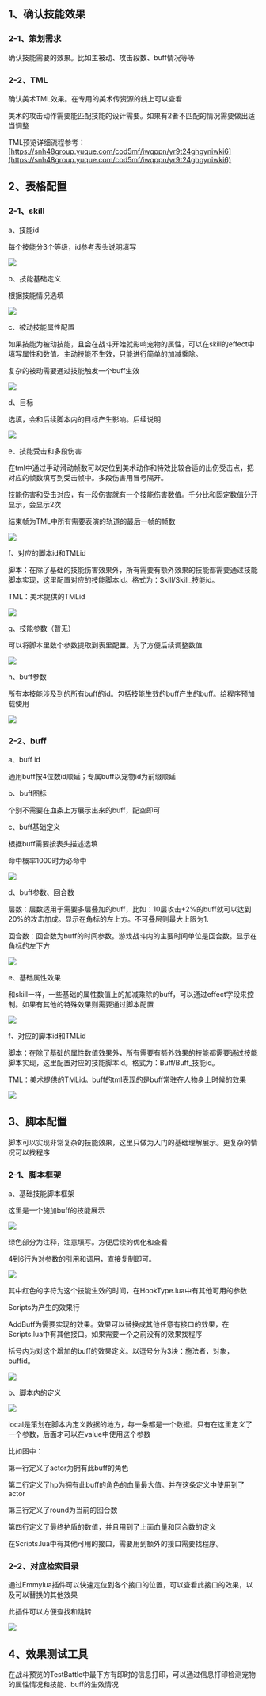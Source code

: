 

## 1、确认技能效果
### 2-1、策划需求
确认技能需要的效果。比如主被动、攻击段数、buff情况等等

### 2-2、TML
确认美术TML效果。在专用的美术传资源的线上可以查看

美术的攻击动作需要能匹配技能的设计需要。如果有2者不匹配的情况需要做出适当调整



TML预览详细流程参考：[https://snh48group.yuque.com/cod5mf/iwqppn/yr9t24ghgyniwki6](https://snh48group.yuque.com/cod5mf/iwqppn/yr9t24ghgyniwki6)

## 2、表格配置
### 2-1、skill
a、技能id

每个技能分3个等级，id参考表头说明填写

![](https://cdn.nlark.com/yuque/0/2024/png/43733777/1721201621355-4df225a8-0856-4d18-af30-8d68f42574bc.png)

b、技能基础定义

根据技能情况选填

![](https://cdn.nlark.com/yuque/0/2024/png/43733777/1721201928140-71058332-486f-42ab-966c-b783bbc58512.png)

c、被动技能属性配置

如果技能为被动技能，且会在战斗开始就影响宠物的属性，可以在skill的effect中填写属性和数值。主动技能不生效，只能进行简单的加减乘除。

复杂的被动需要通过技能触发一个buff生效

![](https://cdn.nlark.com/yuque/0/2024/png/43733777/1721201982256-890a6596-02a3-4598-ac91-f77cc5ab1a9f.png)

d、目标

选填，会和后续脚本内的目标产生影响。后续说明

![](https://cdn.nlark.com/yuque/0/2024/png/43733777/1721202098143-93addae6-7e94-48e3-b8ad-2e661e0aff40.png)

e、技能受击和多段伤害

在tml中通过手动滑动帧数可以定位到美术动作和特效比较合适的出伤受击点，把对应的帧数填写到受击帧中。多段伤害用冒号隔开。

技能伤害和受击对应，有一段伤害就有一个技能伤害数值。千分比和固定数值分开显示，会显示2次

结束帧为TML中所有需要表演的轨道的最后一帧的帧数

![](https://cdn.nlark.com/yuque/0/2024/png/43733777/1721202198719-4a3b61f8-8066-4023-8b36-9e7608911359.png)

f、对应的脚本id和TMLid

脚本：在除了基础的技能伤害效果外，所有需要有额外效果的技能都需要通过技能脚本实现，这里配置对应的技能脚本id。格式为：Skill/Skill_技能id。

TML：美术提供的TMLid

![](https://cdn.nlark.com/yuque/0/2024/png/43733777/1721202419107-573aa980-736c-438b-bc1e-ca71536d79d9.png)

g、技能参数（暂无）

可以将脚本里数个参数提取到表里配置。为了方便后续调整数值

![](https://cdn.nlark.com/yuque/0/2024/png/43733777/1721203483793-e5c936b8-e91b-4527-9e16-58b057264f42.png)

h、buff参数

所有本技能涉及到的所有buff的id。包括技能生效的buff产生的buff。给程序预加载使用

![](https://cdn.nlark.com/yuque/0/2024/png/43733777/1721202989432-411c8395-8a09-4b82-be43-07041dccc9f3.png)



### 2-2、buff
a、buff id

通用buff按4位数id顺延；专属buff以宠物id为前缀顺延



b、buff图标

个别不需要在血条上方展示出来的buff，配空即可



c、buff基础定义

根据buff需要按表头描述选填

命中概率1000时为必命中

![](https://cdn.nlark.com/yuque/0/2024/png/43733777/1721205662501-d3a00a9d-85dd-4229-a049-ef450bb50e8d.png)



d、buff参数、回合数

层数：层数适用于需要多层叠加的buff，比如：10层攻击+2%的buff就可以达到20%的攻击加成。显示在角标的左上方。不可叠层则最大上限为1.

回合数：回合数为buff的时间参数。游戏战斗内的主要时间单位是回合数。显示在角标的左下方

![](https://cdn.nlark.com/yuque/0/2024/png/43733777/1721205750274-eb485b17-055c-4ca9-9784-30a069212913.png)



e、基础属性效果

和skill一样，一些基础的属性数值上的加减乘除的buff，可以通过effect字段来控制。如果有其他的特殊效果则需要通过脚本配置

![](https://cdn.nlark.com/yuque/0/2024/png/43733777/1721205957219-ab6d8a1d-d126-4533-b6d7-96f9f1b97985.png)



f、对应的脚本id和TMLid

脚本：在除了基础的属性数值效果外，所有需要有额外效果的技能都需要通过技能脚本实现，这里配置对应的技能脚本id。格式为：Buff/Buff_技能id。

TML：美术提供的TMLid。buff的tml表现的是buff常驻在人物身上时候的效果

![](https://cdn.nlark.com/yuque/0/2024/png/43733777/1721206961940-f8625338-041a-4aa0-9057-7c609e6d4192.png)





## 3、脚本配置
脚本可以实现非常复杂的技能效果，这里只做为入门的基础理解展示。更复杂的情况可以找程序

### 2-1、脚本框架
a、基础技能脚本框架

这里是一个施加buff的技能展示

![](https://cdn.nlark.com/yuque/0/2024/png/43733777/1721207586122-8829ca0d-c350-4e92-b028-482d1fb40362.png)

绿色部分为注释，注意填写。方便后续的优化和查看

4到6行为对参数的引用和调用，直接复制即可。

![](https://cdn.nlark.com/yuque/0/2024/png/43733777/1721207818037-32b43043-0bfb-4b9c-81da-39e7c90a6761.png)

其中红色的字符为这个技能生效的时间，在HookType.lua中有其他可用的参数



Scripts为产生的效果行

AddBuff为需要实现的效果。效果可以替换成其他任意有接口的效果，在Scripts.lua中有其他接口。如果需要一个之前没有的效果找程序

括号内为对这个增加的buff的效果定义。以逗号分为3块：施法者，对象，buffid。

![](https://cdn.nlark.com/yuque/0/2024/png/43733777/1721207859138-dcc3edd9-3b69-4808-9e3e-7f7866880e8b.png)



b、脚本内的定义

![](https://cdn.nlark.com/yuque/0/2024/png/43733777/1721208650503-836d7091-e68e-483c-b5b5-bbff6012b815.png)

local是策划在脚本内定义数据的地方，每一条都是一个数据。只有在这里定义了一个参数，后面才可以在value中使用这个参数

比如图中：

第一行定义了actor为拥有此buff的角色

第二行定义了hp为拥有此buff的角色的血量最大值。并在这条定义中使用到了actor

第三行定义了round为当前的回合数

第四行定义了最终护盾的数值，并且用到了上面血量和回合数的定义

在Scripts.lua中有其他可用的接口，需要用到额外的接口需要找程序。





### 2-2、对应检索目录
通过Emmylua插件可以快速定位到各个接口的位置，可以查看此接口的效果，以及可以替换的其他效果

此插件可以方便查找和跳转

![](https://cdn.nlark.com/yuque/0/2024/png/43733777/1721208217605-941ff8f9-7ae2-4ea2-9f06-f281a6bd4414.png)





## 4、效果测试工具
在战斗预览的TestBattle中最下方有即时的信息打印，可以通过信息打印检测宠物的属性情况和技能、buff的生效情况
























